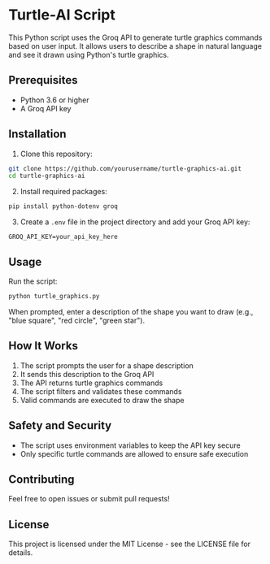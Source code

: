 # Turtle-AI Script

This Python script uses the Groq API to generate turtle graphics commands based on user input. It allows users to describe a shape in natural language and see it drawn using Python's turtle graphics.

## Prerequisites

- Python 3.6 or higher
- A Groq API key

## Installation

1. Clone this repository:
```bash
git clone https://github.com/yourusername/turtle-graphics-ai.git
cd turtle-graphics-ai
```

2. Install required packages:
```bash
pip install python-dotenv groq
```

3. Create a `.env` file in the project directory and add your Groq API key:
```
GROQ_API_KEY=your_api_key_here
```

## Usage

Run the script:
```bash
python turtle_graphics.py
```

When prompted, enter a description of the shape you want to draw (e.g., "blue square", "red circle", "green star").

## How It Works

1. The script prompts the user for a shape description
2. It sends this description to the Groq API
3. The API returns turtle graphics commands
4. The script filters and validates these commands
5. Valid commands are executed to draw the shape

## Safety and Security

- The script uses environment variables to keep the API key secure
- Only specific turtle commands are allowed to ensure safe execution

## Contributing

Feel free to open issues or submit pull requests!

## License

This project is licensed under the MIT License - see the LICENSE file for details.
